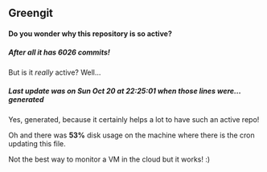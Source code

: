 ## Greengit

#### Do you wonder why this repository is so active?

##### After all it has 6026 commits!

But is it *really* active? Well...

##### Last update was on Sun Oct 20 at 22:25:01 when those lines were... generated

Yes, generated, because it certainly helps a lot to have such an active repo!

Oh and there was **53%** disk usage on the machine
where there is the cron updating this file.

Not the best way to monitor a VM in the cloud but it works! :)
